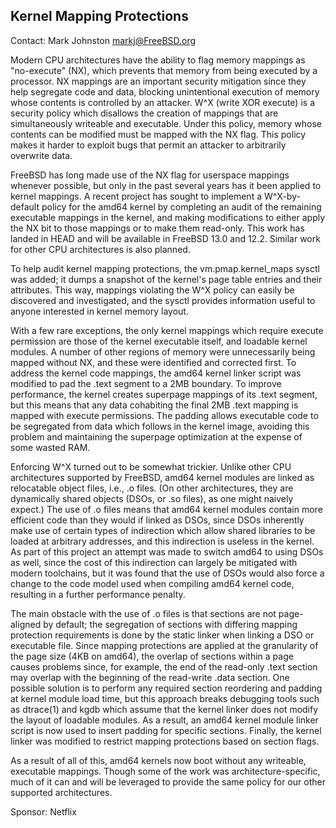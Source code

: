 ## Kernel Mapping Protections ##

Contact: Mark Johnston <markj@FreeBSD.org>

Modern CPU architectures have the ability to flag memory mappings as
"no-execute" (NX), which prevents that memory from being executed by a
processor.  NX mappings are an important security mitigation since they help
segregate code and data, blocking unintentional execution of memory whose
contents is controlled by an attacker.  W^X (write XOR execute) is a security
policy which disallows the creation of mappings that are simultaneously
writeable and executable.  Under this policy, memory whose contents can be
modified must be mapped with the NX flag.  This policy makes it harder to exploit
bugs that permit an attacker to arbitrarily overwrite data.

FreeBSD has long made use of the NX flag for userspace mappings whenever
possible, but only in the past several years has it been applied to kernel
mappings.  A recent project has sought to implement a W^X-by-default policy for
the amd64 kernel by completing an audit of the remaining executable mappings in
the kernel, and making modifications to either apply the NX bit to those
mappings or to make them read-only.  This work has landed in HEAD and will be
available in FreeBSD 13.0 and 12.2.  Similar work for other CPU architectures is
also planned.

To help audit kernel mapping protections, the vm.pmap.kernel_maps sysctl was
added; it dumps a snapshot of the kernel's page table entries and their
attributes.  This way, mappings violating the W^X policy can easily be
discovered and investigated, and the sysctl provides information useful to
anyone interested in kernel memory layout.

With a few rare exceptions, the only kernel mappings which require execute
permission are those of the kernel executable itself, and loadable kernel
modules.  A number of other regions of memory were unnecessarily being mapped
without NX, and these were identified and corrected first.  To address the
kernel code mappings, the amd64 kernel linker script was modified to pad the
.text segment to a 2MB boundary.  To improve performance, the kernel creates
superpage mappings of its .text segment, but this means that any data cohabiting
the final 2MB .text mapping is mapped with execute permissions.  The padding
allows executable code to be segregated from data which follows in the kernel
image, avoiding this problem and maintaining the superpage optimization at the
expense of some wasted RAM.

Enforcing W^X turned out to be somewhat trickier.  Unlike other CPU
architectures supported by FreeBSD, amd64 kernel modules are linked as
relocatable object files, i.e., .o files.  (On other architectures, they are
dynamically shared objects (DSOs, or .so files), as one might naively expect.)
The use of .o files means that amd64 kernel modules contain more efficient code
than they would if linked as DSOs, since DSOs inherently make use of certain
types of indirection which allow shared libraries to be loaded at arbitrary
addresses, and this indirection is useless in the kernel.  As part of this
project an attempt was made to switch amd64 to using DSOs as well, since the
cost of this indirection can largely be mitigated with modern toolchains, but it
was found that the use of DSOs would also force a change to the code model used
when compiling amd64 kernel code, resulting in a further performance penalty.

The main obstacle with the use of .o files is that sections are not page-aligned
by default; the segregation of sections with differing mapping protection
requirements is done by the static linker when linking a DSO or executable file.
Since mapping protections are applied at the granularity of the page size (4KB
on amd64), the overlap of sections within a page causes problems since, for
example, the end of the read-only .text section may overlap with the beginning
of the read-write .data section.  One possible solution is to perform any
required section reordering and padding at kernel module load time, but this
approach breaks debugging tools such as dtrace(1) and kgdb which assume that the
kernel linker does not modify the layout of loadable modules.  As a result, an
amd64 kernel module linker script is now used to insert padding for specific
sections.  Finally, the kernel linker was modified to restrict mapping
protections based on section flags.

As a result of all of this, amd64 kernels now boot without any writeable,
executable mappings.  Though some of the work was architecture-specific, much of
it can and will be leveraged to provide the same policy for our other supported
architectures.

Sponsor: Netflix
